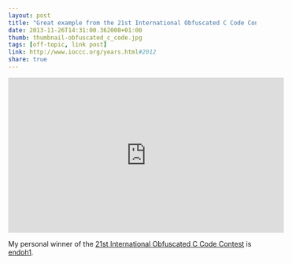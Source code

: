 ```yaml
---
layout: post
title: "Great example from the 21st International Obfuscated C Code Contest (IOCC2012)"
date: 2013-11-26T14:31:00.362000+01:00 
thumb: thumbnail-obfuscated_c_code.jpg
tags: [off-topic, link post]
link: http://www.ioccc.org/years.html#2012
share: true
---
```


<script src="http://ajax.googleapis.com/ajax/libs/jquery/1.10.2/jquery.min.js"></script>
<script src="/assets/js/jquery.fitvids.js"></script>
<script>
	$(".container").fitVids();
</script>
<iframe width="560" height="315" src="https://www.youtube.com/embed/QMYfkOtYYlg?autoplay=1" frameborder="0"> </iframe>

My personal winner of the [21st International Obfuscated C Code Contest](http://www.ioccc.org/years.html#2012) is [endoh1](https://www.youtube.com/watch?v=QMYfkOtYYlg).
